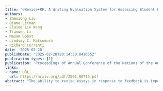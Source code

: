 ```yaml
---
title: 'eRevise+RF: A Writing Evaluation System for Assessing Student Essay Revisions and Providing Formative Feedback'
authors:
- Zhexiong Liu
- Diane Litman
- Elaine Lin Wang
- Tianwen Li
- Mason Gobat
- Lindsay C. Matsumura
- Richard Correnti
date: '2025-02-28'
publishDate: '2025-02-28T20:14:50.841055Z'
publication_types: [1]
publication: 'Proceedings of Annual Conference of the Nations of the Americas Chapter of the Association for Computational Linguistics (NAACL)'
links:
- name: URL
  url: https://arxiv.org/pdf/2501.00715.pdf
abstract: "The ability to revise essays in response to feedback is important for students’ writing success. An automated writing evaluation (AWE) system that supports students in revising their essays is thus essential. We present eRevise+RF, an enhanced AWE system for assessing student essay revisions (e.g., changes made to an essay to improve its quality in response to essay feedback) and providing revision feedback. We deployed the system with 6 teachers and 406 students across 3 schools in Pennsylvania and Louisiana. The results confirmed its effectiveness in (1) assessing student essays in terms of evidence usage, (2) extracting evidence and reasoning revisions across essays, and (3) determining revision success in responding to feedback. The evaluation also suggested eRevise+RF is a helpful system for young students to improve their argumentative writing skills through revision and formative feedback."
---
```

